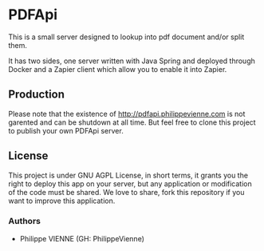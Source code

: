 # PDFApi

This is a small server designed to lookup into pdf document and/or split them.

It has two sides, one server written with Java Spring and deployed through Docker and
a Zapier client which allow you to enable it into Zapier.

## Production

Please note that the existence of http://pdfapi.philippevienne.com is not garented and 
can be shutdown at all time. But feel free to clone this project to publish your own
PDFApi server.

## License

This project is under GNU AGPL License, in short terms, it grants you the right to deploy
this app on your server, but any application or modification of the code must be shared.
We love to share, fork this repository if you want to improve this application.

### Authors

- Philippe VIENNE (GH: PhilippeVienne)
